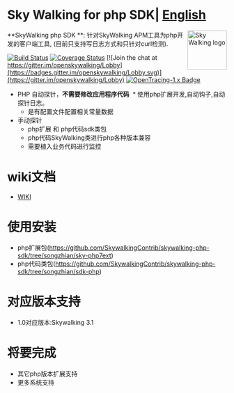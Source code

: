 Sky Walking for php SDK| [English](README.md)
==========

<img src="https://skywalkingtest.github.io/page-resources/3.0/skywalking.png" alt="Sky Walking logo" height="90px" align="right" />

**SkyWalking php SDK **: 针对SkyWalking APM工具为php开发的客户端工具, (目前只支持写日志方式和只针对curl检测).

[![Build Status](https://travis-ci.org/OpenSkywalking/skywalking.svg?branch=master)](https://travis-ci.org/OpenSkywalking/skywalking)
[![Coverage Status](https://coveralls.io/repos/github/OpenSkywalking/skywalking/badge.svg?branch=master&forceUpdate=2)](https://coveralls.io/github/OpenSkywalking/skywalking?branch=master)
[![Join the chat at https://gitter.im/openskywalking/Lobby](https://badges.gitter.im/openskywalking/Lobby.svg)](https://gitter.im/openskywalking/Lobby)
[![OpenTracing-1.x Badge](https://img.shields.io/badge/OpenTracing--1.x-enabled-blue.svg)](http://opentracing.io)


* PHP 自动探针，**不需要修改应用程序代码**
  * 使用php扩展开发,自动钩子,自动探针日志。
  * 是有配置文件配置相关常量数据
* 手动探针
  * php扩展 和 php代码sdk类包 
  * php代码SkyWalking类进行php各种版本兼容 
  * 需要植入业务代码进行监控


# wiki文档
* [WIKI](https://github.com/OpenSkywalking/skywalking/wiki)



# 使用安装
*  php扩展包(https://github.com/SkywalkingContrib/skywalking-php-sdk/tree/songzhian/sky-php7ext)
*  php代码类包(https://github.com/SkywalkingContrib/skywalking-php-sdk/tree/songzhian/sdk-php)

# 对应版本支持
*  1.0对应版本:Skywalking 3.1

# 将要完成
  * 其它php版本扩展支持
  * 更多系统支持
